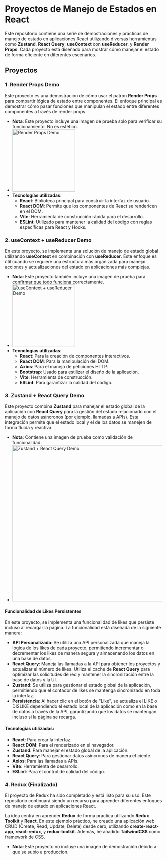 # Proyectos de Manejo de Estados en React

Este repositorio contiene una serie de demostraciones y prácticas de manejo de estado en aplicaciones React utilizando diversas herramientas como **Zustand**, **React Query**, **useContext** con **useReducer**, y **Render Props**. Cada proyecto está diseñado para mostrar cómo manejar el estado de forma eficiente en diferentes escenarios.

## Proyectos

### 1. Render Props Demo
Este proyecto es una demostración de cómo usar el patrón **Render Props** para compartir lógica de estado entre componentes. El enfoque principal es demostrar cómo pasar funciones que manipulan el estado entre diferentes componentes a través de render props.

- **Nota**: Este proyecto incluye una imagen de prueba solo para verificar su funcionamiento. No es estético.
- <img src="https://github.com/user-attachments/assets/9b05801c-d27f-44d8-90c3-86977a39627f" alt="Render Props Demo" width="200"/>
- **Tecnologías utilizadas**:
  - **React**: Biblioteca principal para construir la interfaz de usuario.
  - **React DOM**: Permite que los componentes de React se rendericen en el DOM.
  - **Vite**: Herramienta de construcción rápida para el desarrollo.
  - **ESLint**: Utilizado para mantener la calidad del código con reglas específicas para React y Hooks.

### 2. useContext + useReducer Demo
En este proyecto, se implementa una solución de manejo de estado global utilizando **useContext** en combinación con **useReducer**. Este enfoque es útil cuando se requiere una estructura más organizada para manejar acciones y actualizaciones del estado en aplicaciones más complejas.

- **Nota**: Este proyecto también incluye una imagen de prueba para confirmar que todo funciona correctamente.
- <img src="https://github.com/user-attachments/assets/eba8577f-9d07-413f-855a-ef7cf12609ce" alt="useContext + useReducer Demo" width="200"/>
- **Tecnologías utilizadas**:
  - **React**: Para la creación de componentes interactivos.
  - **React DOM**: Para la manipulación del DOM.
  - **Axios**: Para el manejo de peticiones HTTP.
  - **Bootstrap**: Usado para estilizar el diseño de la aplicación.
  - **Vite**: Herramienta de construcción.
  - **ESLint**: Para garantizar la calidad del código.

### 3. Zustand + React Query Demo

Este proyecto combina **Zustand** para manejar el estado global de la aplicación con **React Query** para la gestión del estado relacionado con el manejo de datos asíncronos (por ejemplo, llamadas a APIs). Esta integración permite que el estado local y el de los datos se manejen de forma fluida y reactiva.

- **Nota**: Contiene una imagen de prueba como validación de funcionalidad.
- <img src="https://github.com/user-attachments/assets/33083982-da89-428e-a1bf-6016508651e9" alt="Zustand + React Query Demo" width="500"/>

#### Funcionalidad de Likes Persistentes

En este proyecto, se implementa una funcionalidad de likes que persiste incluso al recargar la página. La funcionalidad está diseñada de la siguiente manera:

- **API Personalizada**: Se utiliza una API personalizada que maneja la lógica de los likes de cada proyecto, permitiendo incrementar o decrementar los likes de manera segura y almacenando los datos en una base de datos.
- **React Query**: Maneja las llamadas a la API para obtener los proyectos y actualizar el número de likes. Utiliza el cache de **React Query** para optimizar las solicitudes de red y mantener la sincronización entre la base de datos y la UI.
- **Zustand**: Se utiliza para gestionar el estado global de la aplicación, permitiendo que el contador de likes se mantenga sincronizado en toda la interfaz.
- **Persistencia**: Al hacer clic en el botón de "Like", se actualiza el LIKE o DISLIKE dependiendo  el estado local de la aplicación como en la base de datos a través de la API, garantizando que los datos se mantengan incluso si la página se recarga.

#### Tecnologías utilizadas:
- **React**: Para crear la interfaz.
- **React DOM**: Para el renderizado en el navegador.
- **Zustand**: Para manejar el estado global de la aplicación.
- **React Query**: Para gestionar datos asíncronos de manera eficiente.
- **Axios**: Para las llamadas a APIs.
- **Vite**: Herramienta de desarrollo.
- **ESLint**: Para el control de calidad del código.


### 4. Redux (Finalizado)

El proyecto de Redux ha sido completado y está listo para su uso. Este repositorio continuará siendo un recurso para aprender diferentes enfoques de manejo de estado en aplicaciones React.

La idea  centra en aprender **Redux** de forma práctica utilizando **Redux Toolkit** y **React**. En este ejemplo práctico, he creado una aplicación web CRUD (Create, Read, Update, Delete) desde cero, utilizando **create-react-app**, **react-redux**, y **redux-toolkit**. Además, he añadido **TailwindCSS**  como framework de CSS.

- **Nota**: Este proyecto no incluye una imagen de demostración debido a que se subio a produccion.






